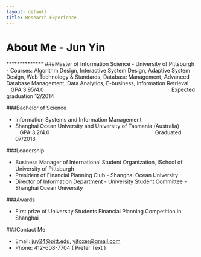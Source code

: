 ```yaml
---
layout: default
title: Research Experience
---
```


<h1>About Me - Jun Yin</h1>
**************
###Master of Information Science  
- University of Pittsburgh  
- Courses: Algorithm Design, Interactive System Design, Adaptive System Design, Web Technology & Standards, Database Management, Advanced Database Management, Data Analytics, E-business, Information Retrieval  
&nbsp;&nbsp;&nbsp;GPA:3.95/4.0 &nbsp;&nbsp;&nbsp;&nbsp;&nbsp;&nbsp;&nbsp;&nbsp;&nbsp;&nbsp;&nbsp;&nbsp;&nbsp;&nbsp;&nbsp;&nbsp;&nbsp;&nbsp;&nbsp;&nbsp;&nbsp;&nbsp;&nbsp;&nbsp;&nbsp;&nbsp;&nbsp;&nbsp;&nbsp;&nbsp;&nbsp;&nbsp;&nbsp;&nbsp;&nbsp;&nbsp;&nbsp;&nbsp;&nbsp;&nbsp;&nbsp;&nbsp;&nbsp;&nbsp;&nbsp;&nbsp;&nbsp;&nbsp;&nbsp;&nbsp;&nbsp;&nbsp;&nbsp;&nbsp;&nbsp;&nbsp;&nbsp;&nbsp;&nbsp;&nbsp;&nbsp;&nbsp;&nbsp;&nbsp;&nbsp;&nbsp;&nbsp;&nbsp;&nbsp;&nbsp;&nbsp;&nbsp;&nbsp;&nbsp;&nbsp;&nbsp;&nbsp;&nbsp;&nbsp;&nbsp;&nbsp;&nbsp;&nbsp;&nbsp;&nbsp;Expected graduation 12/2014
 
###Bachelor of Science 
- Information Systems and Information Management   
- Shanghai Ocean University and University of Tasmania (Australia)  
&nbsp;&nbsp;&nbsp;GPA:3.2/4.0 &nbsp;&nbsp;&nbsp;&nbsp;&nbsp;&nbsp;&nbsp;&nbsp;&nbsp;&nbsp;&nbsp;&nbsp;&nbsp;&nbsp;&nbsp;&nbsp;&nbsp;&nbsp;&nbsp;&nbsp;&nbsp;&nbsp;&nbsp;&nbsp;&nbsp;&nbsp;&nbsp;&nbsp;&nbsp;&nbsp;&nbsp;&nbsp;&nbsp;&nbsp;&nbsp;&nbsp;&nbsp;&nbsp;&nbsp;&nbsp;&nbsp;&nbsp;&nbsp;&nbsp;&nbsp;&nbsp;&nbsp;&nbsp;&nbsp;&nbsp;&nbsp;&nbsp;&nbsp;&nbsp;&nbsp;&nbsp;&nbsp;&nbsp;&nbsp;&nbsp;&nbsp;&nbsp;&nbsp;&nbsp;&nbsp;&nbsp;&nbsp;&nbsp;&nbsp;&nbsp;Graduated 07/2013
   
###Leadership  
- Business Manager of International Student Organization, iSchool of University of Pittsburgh
- President of Financial Planning Club - Shanghai Ocean University
- Director of Information Department - University Student Committee - Shanghai Ocean University
 
###Awards  
- First prize of University Students Financial Planning Competition in Shanghai
 
###Contact Me  
- Email: <juy24@pitt.edu>, <yjfoxer@gmail.com>
- Phone: 412-608-7704 ( Prefer Text )

